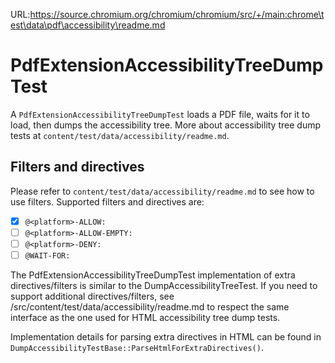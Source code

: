 URL:https://source.chromium.org/chromium/chromium/src/+/main:chrome\test\data\pdf\accessibility\readme.md
# PdfExtensionAccessibilityTreeDumpTest

A `PdfExtensionAccessibilityTreeDumpTest` loads a PDF file, waits for it
to load, then dumps the accessibility tree. More about accessibility tree
dump tests at `content/test/data/accessibility/readme.md`.

## Filters and directives

Please refer to `content/test/data/accessibility/readme.md` to see
how to use filters. Supported filters and directives are:
* [x] `@<platform>-ALLOW:`
* [ ] `@<platform>-ALLOW-EMPTY:`
* [ ] `@<platform>-DENY:`
* [ ] `@WAIT-FOR:`

The PdfExtensionAccessibilityTreeDumpTest implementation of extra
directives/filters is similar to the DumpAccessibilityTreeTest. If you
need to support additional directives/filters, see
/src/content/test/data/accessibility/readme.md to respect the same
interface as the one used for HTML accessibility tree dump tests.

Implementation details for parsing extra directives in HTML can be
found in `DumpAccessibilityTestBase::ParseHtmlForExtraDirectives()`.
